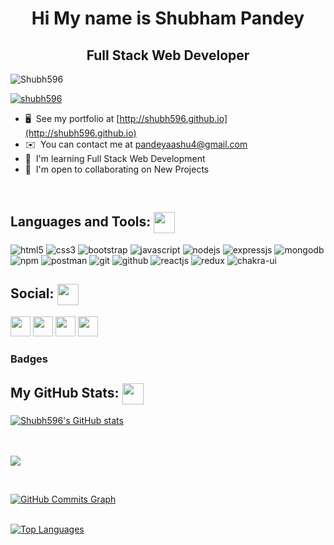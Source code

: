 <!-- Hi
![](https://user-images.githubusercontent.com/18350557/176309783-0785949b-9127-417c-8b55-ab5a4333674e.gif)My
name is Shubham Pandey
======================================================================================================================================
Full Stack Web Developer 
------------------------  -->
<h1 align="center" >Hi <img src="https://user-images.githubusercontent.com/18350557/176309783-0785949b-9127-417c-8b55-ab5a4333674e.gif" alt="">My
    name is Shubham Pandey</h1>
    <h2 align="center" >Full Stack Web Developer</h2>

<p align="left"> <img src="https://komarev.com/ghpvc/?username=shubh596&label=Profile%20views&color=0e75b6&style=flat" alt="Shubh596" /> </p>

<p align="left"> <a href="https://github.com/ryo-ma/github-profile-trophy"><img src="https://github-profile-trophy.vercel.app/?username=Shubh596" alt="shubh596" /></a> </p>

* 🖥️  See my portfolio at [http://shubh596.github.io](http://shubh596.github.io) 
* ✉️  You can contact me at [pandeyaashu4@gmail.com](mailto:pandeyaashu4@gmail.com) 
* 🧠  I'm learning Full Stack Web Development
 * 🤝  I'm open to collaborating on New Projects

 <br/>

<!-- ### Skills

<p align="left">
  <a
    href="https://developer.mozilla.org/en-US/docs/Web/JavaScript"
    target="_blank"
    rel="noreferrer">
    <img src="https://raw.githubusercontent.com/danielcranney/readme-generator/main/public/icons/skills/javascript-colored.svg"
      width="36"
      height="36"
      alt="JavaScript"
  /></a>
  <a href="https://www.typescriptlang.org/" target="_blank" rel="noreferrer"
    ><img
      src="https://raw.githubusercontent.com/danielcranney/readme-generator/main/public/icons/skills/typescript-colored.svg"
      width="36"
      height="36"
      alt="TypeScript"
  /></a>
  <a
    href="https://developer.mozilla.org/en-US/docs/Glossary/HTML5"
    target="_blank"
    rel="noreferrer"
    ><img
      src="https://raw.githubusercontent.com/danielcranney/readme-generator/main/public/icons/skills/html5-colored.svg"
      width="36"
      height="36"
      alt="HTML5"
  /></a>
  <a href="https://www.w3.org/TR/CSS/#css" target="_blank" rel="noreferrer"
    ><img
      src="https://raw.githubusercontent.com/danielcranney/readme-generator/main/public/icons/skills/css3-colored.svg"
      width="36"
      height="36"
      alt="CSS3"
  /></a>
  <a href="https://reactjs.org/" target="_blank" rel="noreferrer"
    ><img
      src="https://raw.githubusercontent.com/danielcranney/readme-generator/main/public/icons/skills/react-colored.svg"
      width="36"
      height="36"
      alt="React"
  /></a>
  <a href="https://redux.js.org/" target="_blank" rel="noreferrer"
    ><img
      src="https://raw.githubusercontent.com/danielcranney/readme-generator/main/public/icons/skills/redux-colored.svg"
      width="36"
      height="36"
      alt="Redux"
  /></a>
  <a href="https://getbootstrap.com/" target="_blank" rel="noreferrer"
    ><img
      src="https://raw.githubusercontent.com/danielcranney/readme-generator/main/public/icons/skills/bootstrap-colored.svg"
      width="36"
      height="36"
      alt="Bootstrap"
  /></a>
  <a href="https://nodejs.org/en/" target="_blank" rel="noreferrer"
    ><img
      src="https://raw.githubusercontent.com/danielcranney/readme-generator/main/public/icons/skills/nodejs-colored.svg"
      width="36"
      height="36"
      alt="NodeJS"
  /></a>
  <a href="https://expressjs.com/" target="_blank" rel="noreferrer"
    ><img
      src="https://raw.githubusercontent.com/danielcranney/readme-generator/main/public/icons/skills/express-colored.svg"
      width="36"
      height="36"
      alt="Express"
  /></a>
  <a href="https://www.mongodb.com/" target="_blank" rel="noreferrer"
    ><img
      src="https://raw.githubusercontent.com/danielcranney/readme-generator/main/public/icons/skills/mongodb-colored.svg"
      width="36"
      height="36"
      alt="MongoDB"
  /></a>
</p> -->
<h2 align="left">Languages and Tools:  <img src = "https://raw.githubusercontent.com/rahulbanerjee26/githubProfileReadmeGenerator/main/gifs/code.gif" width = 34px height=34px align="center"> </h2>

<p> 
   <img src="https://img.shields.io/badge/HTML5-E34F26?style=for-the-badge&logo=html5&logoColor=white" alt="html5" />
    <img src="https://img.shields.io/badge/CSS3-1572B6?style=for-the-badge&logo=css3&logoColor=white" alt="css3" />
    <img src="https://img.shields.io/badge/Bootstrap-563D7C?style=for-the-badge&logo=bootstrap&logoColor=white" alt="bootstrap" />
    <img src="https://img.shields.io/badge/JavaScript-323330?style=for-the-badge&logo=javascript&logoColor=F7DF1E" alt="javascript" />
    <img src="https://img.shields.io/badge/Node.js-339933?style=for-the-badge&logo=nodedotjs&logoColor=white" alt="nodejs" />
    <img src="https://img.shields.io/badge/Express.js-000000?style=for-the-badge&logo=express&logoColor=white" alt="expressjs" />
    <img src="https://img.shields.io/badge/MongoDB-4EA94B?style=for-the-badge&logo=mongodb&logoColor=white" alt="mongodb" />
    <img src="https://img.shields.io/badge/npm-CB3837?style=for-the-badge&logo=npm&logoColor=white" alt="npm" />
    <img src="https://img.shields.io/badge/Postman-FF6C37?style=for-the-badge&logo=Postman&logoColor=white" alt="postman" />
    <img src="https://img.shields.io/badge/Git-f44d27?style=for-the-badge&logo=git&logoColor=white" alt="git" />
    <img src="https://img.shields.io/badge/GitHub-100000?style=for-the-badge&logo=github&logoColor=white" alt="github" />
    <img src="https://img.shields.io/badge/React-20232A?style=for-the-badge&logo=react&logoColor=61DAFB" alt="reactjs" />
    <img src="https://img.shields.io/badge/Redux-593D88?style=for-the-badge&logo=redux&logoColor=white" alt="redux" />
  <img src="https://img.shields.io/badge/Chakra%20UI-3bc7bd?style=for-the-badge&logo=chakraui&logoColor=white" alt="chakra-ui" />
 <!-- <img src="https://img.shields.io/badge/styled--components-DB7093?style=for-the-badge&logo=styled-components&logoColor=white" alt="styled-components" />
 <img alt="Prettier" src="https://img.shields.io/badge/-Prettier-F7B93E?style=flat-square&logo=prettier&logoColor=white" height="25px"/>
  <img alt="Heroku" src="https://img.shields.io/badge/-Heroku-430098?style=flat-square&logo=heroku&logoColor=white" height="25px"/> -->
  
  
  
 </p>

 <h2 align="left">Social:  <img src = "https://raw.githubusercontent.com/rahulbanerjee26/githubProfileReadmeGenerator/main/gifs/code.gif" width = 34px height=34px align="center"> </h2>

<p align="left">
  <a
    href="https://codesandbox.io/u/pandeyaashu4"
    target="_blank"
    rel="noreferrer">
    <img src="https://raw.githubusercontent.com/danielcranney/readme-generator/main/public/icons/socials/codesandbox.svg"
      width="32"
      height="32"
  /></a>
  <a href="https://www.github.com/Shubh596" target="_blank" rel="noreferrer"
    ><img
      src="https://raw.githubusercontent.com/danielcranney/readme-generator/main/public/icons/socials/github.svg"
      width="32"
      height="32"
  /></a>
  <a
    href="https://www.linkedin.com/in/shubham596"
    target="_blank"
    rel="noreferrer"
    ><img
      src="https://raw.githubusercontent.com/danielcranney/readme-generator/main/public/icons/socials/linkedin.svg"
      width="32"
      height="32"
  /></a>
  <a
    href="https://www.twitter.com/pandeyaashu1111"
    target="_blank"
    rel="noreferrer"
    ><img
      src="https://raw.githubusercontent.com/danielcranney/readme-generator/main/public/icons/socials/twitter.svg"
      width="32"
      height="32"
  /></a>
</p>

### Badges

<!-- <b>My GitHub Stats</b> -->
<h2 align="left">My GitHub Stats:  <img src = "https://raw.githubusercontent.com/rahulbanerjee26/githubProfileReadmeGenerator/main/gifs/code.gif" width = 34px height=34px align="center"> </h2>


<a href="http://www.github.com/Shubh596">
<img align="center" src="https://github-readme-stats.vercel.app/api?username=Shubh596&show_icons=true&hide=&count_private=true&title_color=00cccc&text_color=ffffff&icon_color=f97316&bg_color=190033&hide_border=true&show_icons=true"
    alt="Shubh596's GitHub stats"/></a>

</br>
</br>
</br>

<a href="http://www.github.com/Shubh596"><img align="center"
    src="https://github-readme-streak-stats.herokuapp.com/?user=Shubh596&stroke=ffffff&background=190033&ring=00cccc&fire=00cccc&currStreakNum=ffffff&currStreakLabel=00cccc&sideNums=ffffff&sideLabels=ffffff&dates=ffffff&hide_border=true"/></a>

</br>

<a href="http://www.github.com/Shubh596"><img align="center" 
    src="https://github-readme-activity-graph.cyclic.app/graph?username=Shubh596&bg_color=190033&color=ffffff&line=00cccc&point=000000&area_color=00cccc&area=true&hide_border=true&custom_title=GitHub%20Commits%20Graph"
    alt="GitHub Commits Graph"/></a>
</br>
   </br>

<a href="https://github.com/Shubh596" align="center"><img 
    src="https://github-readme-stats.vercel.app/api/top-langs/?username=Shubh596&langs_count=10&title_color=00cccc&text_color=FFFFFF&icon_color=f97316&bg_color=190033&hide_border=true&locale=en&custom_title=Top%20%Languages"
    alt="Top Languages"/></a>
